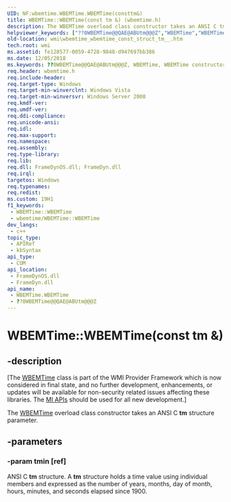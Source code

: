 ```yaml
---
UID: NF:wbemtime.WBEMTime.WBEMTime(consttm&)
title: WBEMTime::WBEMTime(const tm &) (wbemtime.h)
description: The WBEMTime overload class constructor takes an ANSI C tm structure parameter.
helpviewer_keywords: ["??0WBEMTime@@QAE@ABUtm@@@Z","WBEMTime","WBEMTime constructor [Windows Management Instrumentation]","WBEMTime constructor [Windows Management Instrumentation]","WBEMTime interface","WBEMTime interface [Windows Management Instrumentation]","WBEMTime constructor","WBEMTime.WBEMTime","WBEMTime.WBEMTime(const tm &)","WBEMTime::WBEMTime","WBEMTime::WBEMTime(const struct tm&)","WBEMTime::WBEMTime(const tm &)","wbemtime/WBEMTime::WBEMTime","wmi.wbemtime_wbemtime_const_struct_tm__"]
old-location: wmi\wbemtime_wbemtime_const_struct_tm__.htm
tech.root: wmi
ms.assetid: fe128577-0059-4728-9848-d947697bb386
ms.date: 12/05/2018
ms.keywords: ??0WBEMTime@@QAE@ABUtm@@@Z, WBEMTime, WBEMTime constructor [Windows Management Instrumentation], WBEMTime constructor [Windows Management Instrumentation],WBEMTime interface, WBEMTime interface [Windows Management Instrumentation],WBEMTime constructor, WBEMTime.WBEMTime, WBEMTime.WBEMTime(const tm &), WBEMTime::WBEMTime, WBEMTime::WBEMTime(const struct tm&), WBEMTime::WBEMTime(const tm &), wbemtime/WBEMTime::WBEMTime, wmi.wbemtime_wbemtime_const_struct_tm__
req.header: wbemtime.h
req.include-header: 
req.target-type: Windows
req.target-min-winverclnt: Windows Vista
req.target-min-winversvr: Windows Server 2008
req.kmdf-ver: 
req.umdf-ver: 
req.ddi-compliance: 
req.unicode-ansi: 
req.idl: 
req.max-support: 
req.namespace: 
req.assembly: 
req.type-library: 
req.lib: 
req.dll: FrameDynOS.dll; FrameDyn.dll
req.irql: 
targetos: Windows
req.typenames: 
req.redist: 
ms.custom: 19H1
f1_keywords:
 - WBEMTime::WBEMTime
 - wbemtime/WBEMTime::WBEMTime
dev_langs:
 - c++
topic_type:
 - APIRef
 - kbSyntax
api_type:
 - COM
api_location:
 - FrameDynOS.dll
 - FrameDyn.dll
api_name:
 - WBEMTime.WBEMTime
 - ??0WBEMTime@@QAE@ABUtm@@@Z
---
```


# WBEMTime::WBEMTime(const tm &)

## -description

[The <a href="/windows/desktop/WmiSdk/wbemtime">WBEMTime</a> class is part of the WMI Provider Framework which is now considered in final state, and no further development, enhancements, or updates will be available for non-security related issues affecting these libraries. The <a href="/previous-versions/windows/desktop/wmi_v2/windows-management-infrastructure">MI APIs</a> should be used for all new development.]

The <a href="/windows/desktop/WmiSdk/wbemtime">WBEMTime</a> overload class constructor takes an ANSI C <b>tm</b> structure parameter.

## -parameters

### -param tmin [ref]

ANSI C <b>tm</b> structure. A <b>tm</b> structure holds a time value using individual members and expressed as the number of years, months, day of month, hours, minutes, and seconds elapsed since 1900.